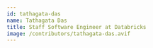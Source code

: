 ```yaml
---
id: tathagata-das
name: Tathagata Das
title: Staff Software Engineer at Databricks
image: /contributors/tathagata-das.avif
---
```

